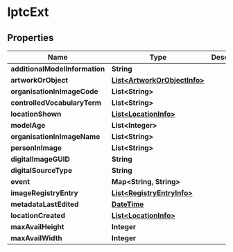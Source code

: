 
# IptcExt

## Properties
Name | Type | Description | Notes
------------ | ------------- | ------------- | -------------
**additionalModelInformation** | **String** |  |  [optional]
**artworkOrObject** | [**List&lt;ArtworkOrObjectInfo&gt;**](ArtworkOrObjectInfo.md) |  |  [optional]
**organisationInImageCode** | **List&lt;String&gt;** |  |  [optional]
**controlledVocabularyTerm** | **List&lt;String&gt;** |  |  [optional]
**locationShown** | [**List&lt;LocationInfo&gt;**](LocationInfo.md) |  |  [optional]
**modelAge** | **List&lt;Integer&gt;** |  |  [optional]
**organisationInImageName** | **List&lt;String&gt;** |  |  [optional]
**personInImage** | **List&lt;String&gt;** |  |  [optional]
**digitalImageGUID** | **String** |  |  [optional]
**digitalSourceType** | **String** |  |  [optional]
**event** | **Map&lt;String, String&gt;** |  |  [optional]
**imageRegistryEntry** | [**List&lt;RegistryEntryInfo&gt;**](RegistryEntryInfo.md) |  |  [optional]
**metadataLastEdited** | [**DateTime**](DateTime.md) |  |  [optional]
**locationCreated** | [**List&lt;LocationInfo&gt;**](LocationInfo.md) |  |  [optional]
**maxAvailHeight** | **Integer** |  |  [optional]
**maxAvailWidth** | **Integer** |  |  [optional]



